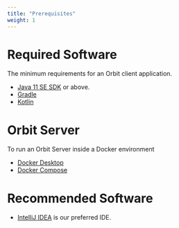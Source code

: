 ```yaml
---
title: "Prerequisites"
weight: 1
---
```


# Required Software
The minimum requirements for an Orbit client application.
* [Java 11 SE SDK](https://www.oracle.com/java/technologies/javase-jdk11-downloads.html) or above.
* [Gradle](https://gradle.org/install/)
* [Kotlin](https://kotlinlang.org/)

# Orbit Server
To run an Orbit Server inside a Docker environment
* [Docker Desktop](https://www.docker.com/products/docker-desktop)
* [Docker Compose](https://docs.docker.com/compose/install/)

# Recommended Software
* [IntelliJ IDEA](https://www.jetbrains.com/idea/) is our preferred IDE.

